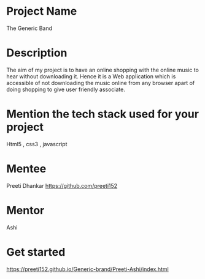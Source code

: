# Project Name
The Generic Band
# Description
The aim of my project is to have an online shopping with the online music to hear  without downloading it. Hence it is a Web application which is accessible of not downloading the music online from any browser apart of doing  shopping to give user friendly associate.

# Mention the tech stack used for your project
Html5 , css3 , javascript

# Mentee
Preeti Dhankar https://github.com/preeti152

# Mentor
Ashi 

# Get started
https://preeti152.github.io/Generic-brand/Preeti-Ashi/index.html

